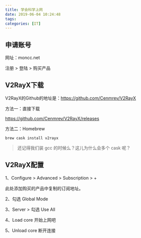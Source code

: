 ```yaml
---
title: 学会科学上网
date: 2019-06-04 10:24:48
tags:
categories: [IT]
---
```

## 申请账号
网址：moncc.net

注册 > 登陆 > 购买产品

## V2RayX下载
V2RayX的Github的地址是：<https://github.com/Cenmrev/V2RayX>

方法一：直接下载

<https://github.com/Cenmrev/V2RayX/releases>

方法二：Homebrew

```
brew cask install v2rayx
```

> 还记得我们装 gcc 的时候么？这儿为什么会多个 cask 呢？

## V2RayX配置

1、Configure > Advanced > Subscription > + 

此处添加购买的产品中复制的订阅地址。

2、勾选 Global Mode 

3、Server > 勾选 Use All

4、Load core 开始上网吧

5、Unload core 断开连接

